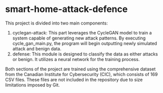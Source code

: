 # smart-home-attack-defence

This project is divided into two main components:

1. cyclegan-attack: This part leverages the CycleGAN model to train a system capable of generating new attack patterns. By executing cycle_gan_main.py, the program will begin outputting newly simulated attack and benign data.
2. defense: This module is designed to classify the data as either attacks or benign. It utilizes a neural network for the training process.


Both sections of the project are trained using the comprehensive dataset from the Canadian Institute for Cybersecurity (CIC), which consists of 169 CSV files. These files are not included in the repository due to size limitations imposed by Git.